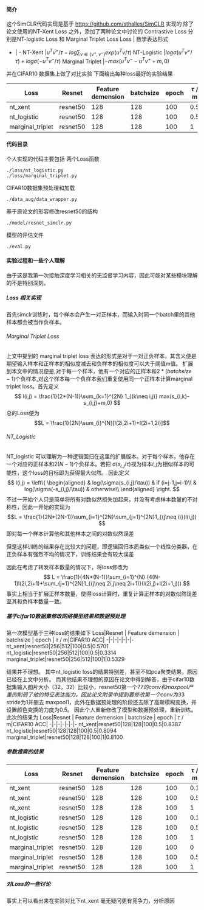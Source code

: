 #### 简介
这个SimCLR代码实现是基于 https://github.com/sthalles/SimCLR 实现的
除了论文使用的NT-Xent Loss 之外，添加了两种论文中讨论的 Contrastive Loss 分别是NT-logistic Loss 和 Marginal Triplet Loss
Loss | 数学表达形式
- | -
NT-Xent |$u^Tv^+/\tau-log\sum_{v\in\{v^+,v^-\}}exp(u^Tv/\tau)$
NT-Logistic |$log\sigma(u^Tv^+/\tau)+log\sigma(-u^Tv^-/\tau)$
Marginal Triplet |$-max(u^Tv^--u^Tv^++m,0)$

并在CIFAR10 数据集上做了对比实验
下面给出每种loss最好的实验结果

 Loss|Resnet | Feature demension | batchsize | epoch | $\tau$ / m|CIFAR10 ACC|
-|-|-|-|-|-|-
nt_xent|resnet50|128|128|100|0.5|0.8387
nt_logistic|resnet50|128|128|100|0.5|0.8094
marginal_triplet|resnet50|128|128|100|1|0.8100


#### 代码目录
个人实现的代码主要包括
两个Loss函数
```
./loss/nt_logistic.py
./loss/marginal_triplet.py
```
CIFAR10数据集预处理和加载
```
./data_aug/data_wrapper.py
```
基于原论文的形容修改resnet50的结构
```
./model/resnet_simclr.py
```
模型的评估文件
```
./eval.py
```
#### 实验过程和一些个人理解
由于这是我第一次接触深度学习相关的无监督学习内容，因此可能对某些模块理解的不是特别深刻。

##### Loss 相关实现
首先simclr训练时，每个样本会产生一对正样本，而输入时同一个batch里的其他样本都会被当作负样本。
###### Marginal Triplet Loss
上文中提到的 marginal triplet loss 表达的形式是对于一对正负样本，其含义便是期望输入样本和正样本的相似度减去和负样本的相似度可以大于阈值m值。
扩展到本文中的情况便是,对于每一个样本，他有一个对应的正样本和$2*(batchsize-1)$个负样本,对这个样本每一个负样本我们重复使用同一个正样本计算marginal triplet loss。首先定义
$$
l(i,j) = \frac{1}{2*(N-1)}\sum_{k=1}^{2N} 1_{(k\neq i,j)} max(s_{i,k}-s_{i,j}+m,0)
$$
总的Loss便为
$$L = \frac{1}{2N}\sum_{i}^{N}[l(2i,2i+1)+l(2i+1,2i)]$$

###### NT_Logistic
NT_logistic 可以理解为一种逻辑回归在这里的扩展版本。对于每个样本，他存在一个对应的正样本和$2(N-1)$个负样本。若把 $\sigma(s_{i,j}/\tau)$视为样本$i,j$为相似样本的可能性，这个loss的目标即为获得最大似然。 因此定义
$$
l(i,j) = \left\{ 
\begin{aligned}
 & log(\sigma(s_{i,j}/\tau)) & if (i=j-1,j=i-1)\\
 & log(\sigma(-s_{i,j}/\tau)) & otherwise\\
\end{aligned}
\right.
$$
不过一开始个人只是简单将所有对数似然损失加起来，并没有考虑样本数量的不对称性，因此一开始的实现为
$$L = \frac{1}{2N*(2N-1)}\sum_{i=1}^{2N}\sum_{j=1}^{2N}1_{(j\neq i)}(l(i,j)) $$
即对每一个样本计算他和其他样本之间的对数似然误差

但是这样训练的结果存在比较大的问题，即逻辑回归本质类似一个线性分类器，在正负样本有强烈不均的情况下，训练结果会有较大误差

因此在考虑了转发样本数量的情况下，将loss修改为
$$
L = \frac{1}{4N*(N-1)}\sum_{i=1}^{N} (4(N-1)l(2i,2i+1)+\sum_{j=1}^{2N}1_{(j\neq 2i,j\neq 2i+1)}(l(2i,j)+l(2i+1,j)))
$$
事实上相当于扩展正样本数量，使得loss计算时，重复计算正样本的对数似然误差至其和负样本数量一致。
##### 基于cifar10数据集修改网络模型结果和数据预处理
第一次模型基于三种loss的结果如下
 Loss|Resnet | Feature demension | batchsize | epoch | $\tau$ / m|CIFAR10 ACC|
-|-|-|-|-|-|-
nt_xent|resnet50|256|512|100|0.5|0.5701
nt_logistic|resnet50|256|512|100|0.5|0.3314
marginal_triplet|resnet50|256|512|100|1|0.5329


结果并不理想。 其中nt_logistic loss的结果特别差，甚至不如pca聚类结果，原因已经在上文中分析。
而其他结果不理想的原因在论文中得到解答，由于cifar10数据集输入图片大小（32，32）比较小，resnet50第一个7*7的conv和maxpool严重的削弱了他的特征表达能力。因此论文附录中提到要修改第一个conv为3*3 stride为1并删去 maxpool1，此外在数据预处理的阶段还去除了高斯模糊变换，并设置颜色变换的力度为0.5。
因此个人重新修改了模型和数据预处理，重新训练。
此次的结果为
 Loss|Resnet | Feature demension | batchsize | epoch | $\tau$ / m|CIFAR10 ACC|
-|-|-|-|-|-|-
nt_xent|resnet50|128|128|100|0.5|0.8387
nt_logistic|resnet50|128|128|100|0.5|0.8094
marginal_triplet|resnet50|128|128|100|1|0.8100


##### 参数搜索的结果
 Loss|Resnet | Feature demension | batchsize | epoch | $\tau$ / m|CIFAR10 ACC|
-|-|-|-|-|-|-
nt_xent|resnet50|128|128|100|0.1|0.8387
nt_xent|resnet50|128|128|100|0.5|0.8387
nt_xent|resnet50|128|128|100|1|0.8387
nt_logistic|resnet50|128|128|100|0.1|0.8094
nt_logistic|resnet50|128|128|100|0.5|0.8094
nt_logistic|resnet50|128|128|100|1|0.8094
marginal_triplet|resnet50|128|128|100|0|0.8100
marginal_triplet|resnet50|128|128|100|0.5|0.8100
marginal_triplet|resnet50|128|128|100|1|0.8100

##### 对Loss的一些讨论
事实上可以看出来在实验对比下nt_xent 毫无疑问更有竞争力，分析原因